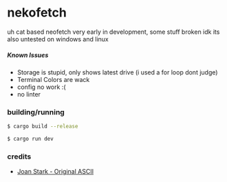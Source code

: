 # nekofetch

uh cat based neofetch very early in development, some stuff broken idk its also untested on windows and linux

##### Known Issues
- Storage is stupid, only shows latest drive (i used a for loop dont judge)
- Terminal Colors are wack
- config no work :(
- no linter

### building/running
```bash
$ cargo build --release
```
```bash
$ cargo run dev
```

### credits
- [Joan Stark - Original ASCII](https://en.wikipedia.org/wiki/Joan_Stark)
